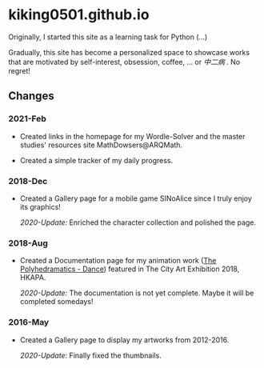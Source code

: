 # kiking0501.github.io



Originally, I started this site as a learning task for Python (...)



Gradually, this site has become a personalized space to showcase works that are motivated by self-interest, obsession, coffee, ... or *中二病* . No regret!



## Changes

### 2021-Feb

- Created links in the homepage for my Wordle-Solver and the master studies' resources site MathDowsers@ARQMath.

- Created a simple tracker of my daily progress.

  

### 2018-Dec

- Created a Gallery page for a mobile game SINoAlice since I truly enjoy its graphics!

  *2020-Update:* Enriched the character collection and polished the page.
  
  


### 2018-Aug

- Created a Documentation page for my animation work ([The Polyhedramatics - Dance](https://github.com/kiking0501/polyhedramatics-dance-2018)) featured in The City Art Exhibition 2018, HKAPA.

  *2020-Update:* The documentation is not yet complete. Maybe it will be completed somedays!
  
  

### 2016-May

- Created a Gallery page to display my artworks from 2012-2016.

  *2020-Update*:  Finally fixed the thumbnails.

